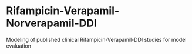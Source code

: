 # Rifampicin-Verapamil-Norverapamil-DDI
Modeling of published clinical Rifampicin-Verapamil-DDI studies for model evaluation
